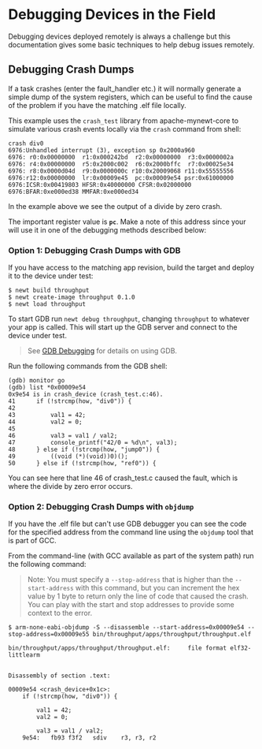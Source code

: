 # Debugging Devices in the Field

Debugging devices deployed remotely is always a challenge but this documentation
gives some basic techniques to help debug issues remotely.

## Debugging Crash Dumps

If a task crashes (enter the fault_handler etc.) it will normally generate a
simple dump of the system registers, which can be useful to find the cause
of the problem if you have the matching .elf file locally.

This example uses the `crash_test` library from apache-mynewt-core to
simulate various crash events locally via the `crash` command from shell:

```
crash div0
6976:Unhandled interrupt (3), exception sp 0x2000a960
6976: r0:0x00000000  r1:0x000242bd  r2:0x00000000  r3:0x0000002a
6976: r4:0x00000000  r5:0x2000c002  r6:0x2000bffc  r7:0x00025e34
6976: r8:0x0000d04d  r9:0x0000000c r10:0x20009068 r11:0x55555556
6976:r12:0x00000000  lr:0x00009e45  pc:0x00009e54 psr:0x61000000
6976:ICSR:0x00419803 HFSR:0x40000000 CFSR:0x02000000
6976:BFAR:0xe000ed38 MMFAR:0xe000ed34
```

In the example above we see the output of a divide by zero crash.

The important register value is **`pc`**. Make a note of this address since your
will use it in one of the debugging methods described below:

### Option 1: Debugging Crash Dumps with GDB

If you have access to the matching app revision, build the target and deploy it
to the device under test:

```
$ newt build throughput
$ newt create-image throughput 0.1.0
$ newt load throughput
```

To start GDB run `newt debug throughput`, changing `throughput` to whatever
your app is called. This will start up the GDB server and connect to the device
under test.

> See [GDB Debugging](07_GDBDebugging.bd) for details on using GDB.

Run the following commands from the GDB shell:

```
(gdb) monitor go
(gdb) list *0x00009e54
0x9e54 is in crash_device (crash_test.c:46).
41	    if (!strcmp(how, "div0")) {
42
43	        val1 = 42;
44	        val2 = 0;
45
46	        val3 = val1 / val2;
47	        console_printf("42/0 = %d\n", val3);
48	    } else if (!strcmp(how, "jump0")) {
49	        ((void (*)(void))0)();
50	    } else if (!strcmp(how, "ref0")) {
```

You can see here that line 46 of crash_test.c caused the fault, which is
where the divide by zero error occurs.

### Option 2: Debugging Crash Dumps with `objdump`

If you have the .elf file but can't use GDB debugger you can see the code for
the specified address from the command line using the `objdump` tool that is
part of GCC.

From the command-line (with GCC available as part of the system path) run the
following command:

> Note: You must specify a `--stop-address` that is higher than the
`--start-address` with this command, but you can increment the hex value by 1
byte to return only the line of code that caused the crash. You can play
with the start and stop addresses to provide some context to the error.

```
$ arm-none-eabi-objdump -S --disassemble --start-address=0x00009e54 --stop-address=0x00009e55 bin/throughput/apps/throughput/throughput.elf

bin/throughput/apps/throughput/throughput.elf:     file format elf32-littlearm


Disassembly of section .text:

00009e54 <crash_device+0x1c>:
    if (!strcmp(how, "div0")) {

        val1 = 42;
        val2 = 0;

        val3 = val1 / val2;
    9e54:	fb93 f3f2 	sdiv	r3, r3, r2
```
